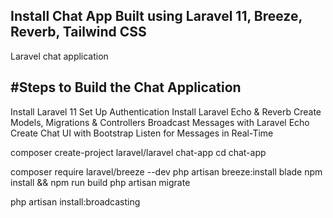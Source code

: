 ## Install Chat App Built using Laravel 11, Breeze, Reverb, Tailwind CSS
Laravel chat application

## #Steps to Build the Chat Application
Install Laravel 11
Set Up Authentication
Install Laravel Echo & Reverb
Create Models, Migrations & Controllers
Broadcast Messages with Laravel Echo
Create Chat UI with Bootstrap
Listen for Messages in Real-Time

composer create-project laravel/laravel chat-app
cd chat-app


composer require laravel/breeze --dev
php artisan breeze:install blade
npm install && npm run build
php artisan migrate


php artisan install:broadcasting
